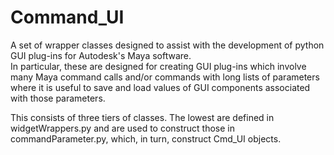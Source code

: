 # Command_UI
 
A set of wrapper classes designed to assist with the development of python GUI plug-ins for Autodesk's Maya software.  
In particular, these are designed for creating GUI plug-ins which involve many Maya command calls and/or commands with 
long lists of parameters where it is useful to save and load values of GUI components associated with those parameters.

This consists of three tiers of classes.  The lowest are defined in widgetWrappers.py and are used to construct those
in commandParameter.py, which, in turn, construct Cmd_UI objects.